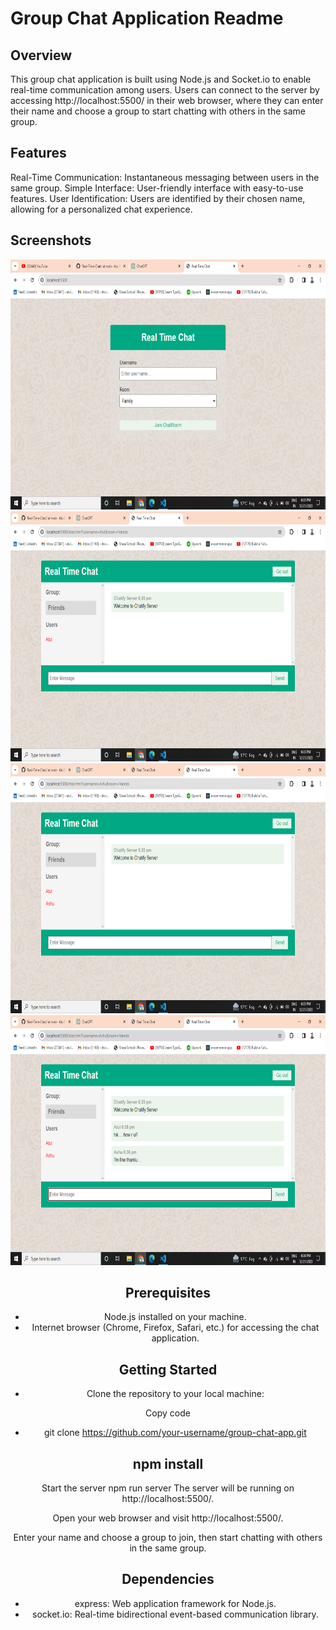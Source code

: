 # Group Chat Application Readme

## Overview

This group chat application is built using Node.js and Socket.io to enable real-time communication among users. Users can connect to the server by accessing http://localhost:5500/ in their web browser, where they can enter their name and choose a group to start chatting with others in the same group.

## Features

Real-Time Communication: Instantaneous messaging between users in the same group.
Simple Interface: User-friendly interface with easy-to-use features.
User Identification: Users are identified by their chosen name, allowing for a personalized chat experience.

## Screenshots

 <div align = "center">
 <img src="screenshots/Screenshot (25).png" width="900" height="400"/>
 <img src="screenshots/Screenshot (26).png" width="900" height="400"/>
 <img src="screenshots/Screenshot (27).png" width="900" height="400"/>
 <img src="screenshots/Screenshot (28).png" width="900" height="400"/>
  
<div/>

## Prerequisites

- Node.js installed on your machine.
- Internet browser (Chrome, Firefox, Safari, etc.) for accessing the chat application.

## Getting Started

- Clone the repository to your local machine:

Copy code

- git clone https://github.com/your-username/group-chat-app.git

## npm install

Start the server
npm run server
The server will be running on http://localhost:5500/.

Open your web browser and visit http://localhost:5500/.

Enter your name and choose a group to join, then start chatting with others in the same group.

## Dependencies

- express: Web application framework for Node.js.
- socket.io: Real-time bidirectional event-based communication library.
